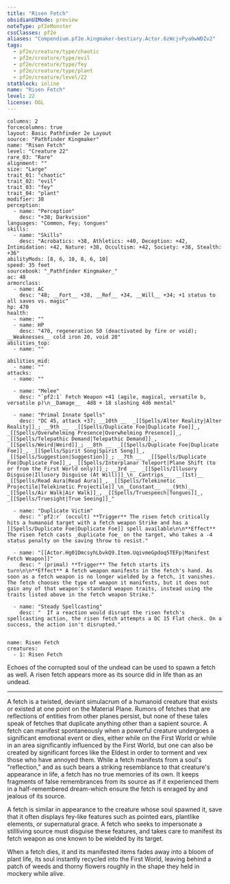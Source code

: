 ```yaml
---
title: "Risen Fetch"
obsidianUIMode: preview
noteType: pf2eMonster
cssClasses: pf2e
aliases: "Compendium.pf2e.kingmaker-bestiary.Actor.6zWcjvPya0wWDZv2" 
tags:
  - pf2e/creature/type/chaotic
  - pf2e/creature/type/evil
  - pf2e/creature/type/fey
  - pf2e/creature/type/plant
  - pf2e/creature/level/22
statblock: inline
name: "Risen Fetch"
level: 22
license: OGL
---
```


```statblock
columns: 2
forcecolumns: true
layout: Basic Pathfinder 2e Layout
source: "Pathfinder Kingmaker"
name: "Risen Fetch"
level: "Creature 22"
rare_03: "Rare"
alignment: ""
size: "Large"
trait_01: "chaotic"
trait_02: "evil"
trait_03: "fey"
trait_04: "plant"
modifier: 38
perception:
  - name: "Perception"
    desc: "+38; Darkvision"
languages: "Common, Fey; tongues"
skills:
  - name: "Skills"
    desc: "Acrobatics: +38, Athletics: +40, Deception: +42, Intimidation: +42, Nature: +38, Occultism: +42, Society: +38, Stealth: +36"
abilityMods: [8, 6, 10, 8, 6, 10]
speed: 35 feet
sourcebook: "_Pathfinder Kingmaker_"
ac: 48
armorclass:
  - name: AC
    desc: "48; __Fort__ +38, __Ref__ +34, __Will__ +34; +1 status to all saves vs. magic"
hp: 470
health:
  - name: ""
  - name: HP
    desc: "470, regeneration 50 (deactivated by fire or void); __Weaknesses__ cold iron 20, void 20"
abilities_top:
  - name: ""

abilities_mid:
  - name: ""
attacks:
  - name: ""

  - name: "Melee"
    desc: "`pf2:1` Fetch Weapon +41 (agile, magical, versatile b, versatile p)\n__Damage__  4d8 + 18 slashing 4d6 mental"

  - name: "Primal Innate Spells"
    desc: "DC 45, attack +37; __10th __  _[[Spells/Alter Reality|Alter Reality]]_; __9th __  _[[Spells/Duplicate Foe|Duplicate Foe]]_, _[[Spells/Overwhelming Presence|Overwhelming Presence]]_, _[[Spells/Telepathic Demand|Telepathic Demand]]_, _[[Spells/Weird|Weird]]_; __8th __  _[[Spells/Duplicate Foe|Duplicate Foe]]_, _[[Spells/Spirit Song|Spirit Song]]_, _[[Spells/Suggestion|Suggestion]]_; __7th __  _[[Spells/Duplicate Foe|Duplicate Foe]]_, _[[Spells/Interplanar Teleport|Plane Shift (to or from the First World only)]]_; __3rd __  _[[Spells/Illusory Disguise|Illusory Disguise (At Will)]]_\n__Cantrips__  __(1st)__ _[[Spells/Read Aura|Read Aura]]_, _[[Spells/Telekinetic Projectile|Telekinetic Projectile]]_\n__Constant__  __(9th)__ _[[Spells/Air Walk|Air Walk]]_, _[[Spells/Truespeech|Tongues]]_, _[[Spells/Truesight|True Seeing]]_"

  - name: "Duplicate Victim"
    desc: "`pf2:r` (occult) **Trigger** The risen fetch critically hits a humanoid target with a fetch weapon Strike and has a [[Spells/Duplicate Foe|Duplicate Foe]] spell available\n\n**Effect** The risen fetch casts _duplicate foe_ on the target, who takes a -4 status penalty on the saving throw to resist."

  - name: "[[Actor.Hg01DmcsyhLbvkQ9.Item.UqivmeGpdoq5TEFp|Manifest Fetch Weapon]]"
    desc: " (primal) **Trigger** The fetch starts its turn\n\n**Effect** A fetch weapon manifests in the fetch's hand. As soon as a fetch weapon is no longer wielded by a fetch, it vanishes. The fetch chooses the type of weapon it manifests, but it does not gain any of that weapon's standard weapon traits, instead using the traits listed above in the fetch weapon Strike."

  - name: "Steady Spellcasting"
    desc: "  If a reaction would disrupt the risen fetch's spellcasting action, the risen fetch attempts a DC 15 Flat check. On a success, the action isn't disrupted."
 
```

```encounter-table
name: Risen Fetch
creatures:
  - 1: Risen Fetch
```



Echoes of the corrupted soul of the undead can be used to spawn a fetch as well. A risen fetch appears more as its source did in life than as an undead.

* * *

A fetch is a twisted, deviant simulacrum of a humanoid creature that exists or existed at one point on the Material Plane. Rumors of fetches that are reflections of entities from other planes persist, but none of these tales speak of fetches that duplicate anything other than a sapient source. A fetch can manifest spontaneously when a powerful creature undergoes a significant emotional event or dies, either while on the First World or while in an area significantly influenced by the First World, but one can also be created by significant forces like the Eldest in order to torment and vex those who have annoyed them. While a fetch manifests from a soul's "reflection," and as such bears a striking resemblance to that creature's appearance in life, a fetch has no true memories of its own. It keeps fragments of false remembrances from its source as if it experienced them in a half-remembered dream-which ensure the fetch is enraged by and jealous of its source.

A fetch is similar in appearance to the creature whose soul spawned it, save that it often displays fey-like features such as pointed ears, plantlike elements, or supernatural grace. A fetch who seeks to impersonate a stillliving source must disguise these features, and takes care to manifest its fetch weapon as one known to be wielded by its target.

When a fetch dies, it and its manifested items fades away into a bloom of plant life, its soul instantly recycled into the First World, leaving behind a patch of weeds and thorny flowers roughly in the shape they held in mockery while alive.
